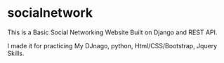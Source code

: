 # socialnetwork

This is a Basic Social Networking Website Built on Django and REST API. 

I made it for practicing My DJnago, python, Html/CSS/Bootstrap, Jquery Skills.
